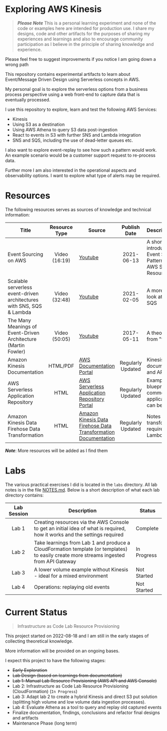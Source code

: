 # Exploring AWS Kinesis

> _**Please Note**_ This is a personal learning experiment and none of the code or examples here are intended for production use. I share my designs, code and other artifacts for the purposes of sharing my experiences and learnings and also to encourage community participation as I believe in the principle of sharing knowledge and experience. 

Please feel free to suggest improvements if you notice I am going down a wrong path

This repository contains experimental artifacts to learn about Event/Message Driven Design using Serverless concepts in AWS.

My personal goal is to explore the serverless options from a business process perspective using a web front-end to capture data that is eventually processed.

I use this repository to explore, learn and test the following AWS Services:

* Kinesis
* Using S3 as a destination
* Using AWS Athena to query S3 data post-ingestion
* React to events in S3 with further SNS and Lambda integration
* SNS and SQS, including the use of dead-letter queues etc.

I also want to explore event-replay to see how such a pattern would work. An example scenario would be a customer support request to re-process data.

Further more I am also interested in the operational aspects and observability options. I want to explore what type of alerts may be required.

# Resources

The following resources serves as sources of knowledge and technical information:

| Title                                                                 | Resource Type | Source                                                                                                                                     | Publish Date      | Description/Notes                                                                       |
|-----------------------------------------------------------------------|:-------------:|--------------------------------------------------------------------------------------------------------------------------------------------|:-----------------:|-----------------------------------------------------------------------------------------|
| Event Sourcing on AWS                                                 | Video (16:19) | [Youtube](https://youtu.be/NvuZoDfuoBc)                                                                                                    | 2021-06-13        | A short and nice introduction to Event Sourcing Patterns using AWS Serverless Resources |
| Scalable serverless event-driven architectures with SNS, SQS & Lambda | Video (32:48) | [Youtube](https://youtu.be/8zysQqxgj0I)                                                                                                    | 2021-02-05        | A more detailed look at SNS and SQS                                                     |
| The Many Meanings of Event-Driven Architecture (Martin Fowler)        | Video (50:05) | [Youtube](https://youtu.be/STKCRSUsyP0)                                                                                                    | 2017-05-11        | A theoretical look from "the man"                                                       |
| Amazon Kinesis Documentation                                          | HTML/PDF      | [AWS Documentation Portal](https://docs.aws.amazon.com/kinesis/?id=docs_gateway)                                                           | Regularly Updated | Kinesis documentation and API reference                                                 |
| AWS Serverless Application Repository                                 | HTML          | [AWS Serverless Application Repository Portal](https://aws.amazon.com/serverless/serverlessrepo/)                                          | Regularly Updated | Examples and blueprints for common applications that can be re-used                     |
| Amazon Kinesis Data Firehose Data Transformation                      | HTML          | [Amazon Kinesis Data Firehose Data Transformation Documentation](https://docs.aws.amazon.com/firehose/latest/dev/data-transformation.html) | Regularly Updated | Notes about data transformation requirements for Lambda functions                       |

_**Note**_: More resources will be added as I find them

# Labs

The various practical exercises I did is located in the `labs` directory. All lab notes is in the file [NOTES.md](NOTES.md). Below is a short description of what each lab directory contains:

| Lab Session | Description                                                                                                                            | Status      |
|:-----------:|----------------------------------------------------------------------------------------------------------------------------------------|-------------|
| Lab 1       | Creating resources via the AWS Console to get an initial idea of what is required, how it works and the settings required              | Complete    |
| Lab 2       | Take learnings from Lab 1 and produce a CloudFormation template (or templates) to easily create more streams ingested from API Gateway | In Progress |
| Lab 3       | A lower volume example without Kinesis - ideal for a mixed environment                                                                 | Not Started |
| Lab 4       | Operations: replaying old events                                                                                                       | Not Started |

# Current Status

> Infrastructure as Code Lab Resource Provisioning

This project started on 2022-08-18 and I am still in the early stages of collecting theoretical knowledge.

More information will be provided on an ongoing bases.

I expect this project to have the following stages:

* ~~Early Exploration~~ 
* ~~Lab Design (based on learnings from documentation)~~
* ~~Lab 1: Manual Lab Resource Provisioning (AWS API and AWS Console)~~
* Lab 2: Infrastructure as Code Lab Resource Provisioning (CloudFormation) (`In Progress`)
* Lab 3: Adapt lab 2 to create a hybrid Kinesis and direct S3 put solution (splitting high volume and low volume data ingestion processes).
* Lab 4: Evaluate Athena as a tool to query and replay old captured events
* Finalize documentation, findings, conclusions and refactor final designs and artifacts
* Maintenance Phase (long term)
